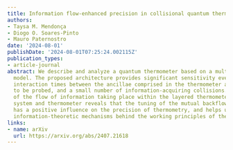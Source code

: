 ```yaml
---
title: Information flow-enhanced precision in collisional quantum thermometry
authors:
- Taysa M. Mendonça
- Diogo O. Soares-Pinto
- Mauro Paternostro
date: '2024-08-01'
publishDate: '2024-08-01T07:25:24.002115Z'
publication_types:
- article-journal
abstract: We describe and analyze a quantum thermometer based on a multi-layered collisional
  model. The proposed architecture provides significant sensitivity even for short
  interaction times between the ancillae comprised in the thermometer and the system
  to be probed, and a small number of information-acquiring collisions. The assessment
  of the flow of information taking place within the layered thermometer and between
  system and thermometer reveals that the tuning of the mutual backflow of information
  has a positive influence on the precision of thermometry, and helps unveiling the
  information-theoretic mechanisms behind the working principles of the proposed architecture.
links:
- name: arXiv
  url: https://arxiv.org/abs/2407.21618
---
```

